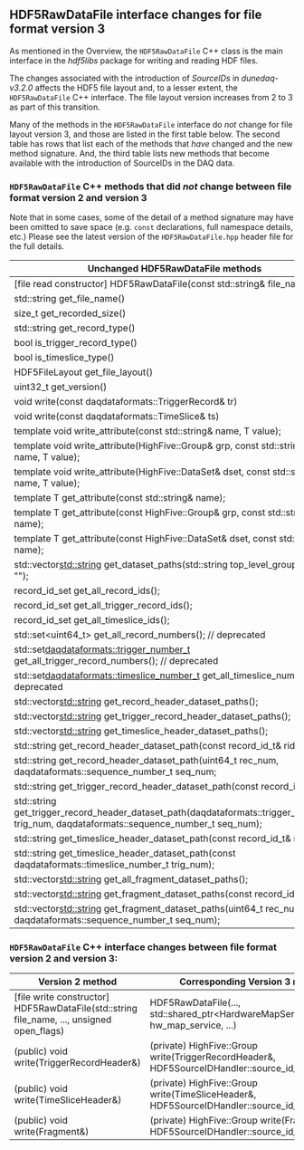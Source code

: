 ## HDF5RawDataFile interface changes for file format version 3

As mentioned in the Overview, the `HDF5RawDataFile` C++ class is the main interface in the _hdf5libs_ package for writing and reading HDF files.

The changes associated with the introduction of _SourceIDs_ in _dunedaq-v3.2.0_ affects the HDF5 file layout and, to a lesser extent, the `HDF5RawDataFile` C++ interface.  The file layout version increases from 2 to 3 as part of this transition.

Many of the methods in the `HDF5RawDataFile` interface do *not* change for file layout version 3, and those are listed in the first table below.  The second table has rows that list each of the methods that *have* changed and the new method signature.  And, the third table lists new methods that become available with the introduction of SourceIDs in the DAQ data.

### `HDF5RawDataFile` C++ methods that did *not* change between file format version 2 and version 3

Note that in some cases, some of the detail of a method signature may have been omitted to save space (e.g. `const` declarations, full namespace details, etc.)  Please see the latest version of the `HDF5RawDataFile.hpp` header file for the full details.

| Unchanged HDF5RawDataFile methods |
| --- | 
| [file read constructor]  HDF5RawDataFile(const std::string& file_name); |
| std::string get_file_name() |
| size_t get_recorded_size() |
| std::string get_record_type() |
| bool is_trigger_record_type() |
| bool is_timeslice_type() |
| HDF5FileLayout get_file_layout() |
| uint32_t get_version() |
| void write(const daqdataformats::TriggerRecord& tr) |
| void write(const daqdataformats::TimeSlice& ts) |
| template<typename T> void write_attribute(const std::string& name, T value); |
| template<typename T> void write_attribute(HighFive::Group& grp, const std::string& name, T value); |
| template<typename T> void write_attribute(HighFive::DataSet& dset, const std::string& name, T value); |
| template<typename T> T get_attribute(const std::string& name); |
| template<typename T> T get_attribute(const HighFive::Group& grp, const std::string& name); |
| template<typename T> T get_attribute(const HighFive::DataSet& dset, const std::string& name); |
| std::vector<std::string> get_dataset_paths(std::string top_level_group_name = ""); |
| record_id_set get_all_record_ids(); |
| record_id_set get_all_trigger_record_ids(); |
| record_id_set get_all_timeslice_ids(); |
| std::set<uint64_t> get_all_record_numbers(); // deprecated |
| std::set<daqdataformats::trigger_number_t> get_all_trigger_record_numbers(); // deprecated |
| std::set<daqdataformats::timeslice_number_t> get_all_timeslice_numbers(); // deprecated |
| std::vector<std::string> get_record_header_dataset_paths(); |
| std::vector<std::string> get_trigger_record_header_dataset_paths(); |
| std::vector<std::string> get_timeslice_header_dataset_paths(); |
| std::string get_record_header_dataset_path(const record_id_t& rid); |
| std::string get_record_header_dataset_path(uint64_t rec_num, daqdataformats::sequence_number_t seq_num; |
| std::string get_trigger_record_header_dataset_path(const record_id_t& rid); |
| std::string get_trigger_record_header_dataset_path(daqdataformats::trigger_number_t trig_num, daqdataformats::sequence_number_t seq_num);
| std::string get_timeslice_header_dataset_path(const record_id_t& rid); |
| std::string get_timeslice_header_dataset_path(const daqdataformats::timeslice_number_t trig_num); |
| std::vector<std::string> get_all_fragment_dataset_paths(); |
| std::vector<std::string> get_fragment_dataset_paths(const record_id_t& rid); |
| std::vector<std::string> get_fragment_dataset_paths(uint64_t rec_num, daqdataformats::sequence_number_t seq_num); |


### `HDF5RawDataFile` C++ interface changes between file format version 2 and version 3:

| Version 2 method | Corresponding Version 3 method |
| ---- | ---- |
| [file write constructor] HDF5RawDataFile(std::string file_name, ..., unsigned open_flags) | HDF5RawDataFile(..., std::shared_ptr&lt;HardwareMapService&gt; hw_map_service, ...) | 
| (public) void write(TriggerRecordHeader&) | (private) HighFive::Group write(TriggerRecordHeader&, HDF5SourceIDHandler::source_id_path_map_t&) |
| (public) void write(TimeSliceHeader&) | (private) HighFive::Group write(TimeSliceHeader&, HDF5SourceIDHandler::source_id_path_map_t&) |
| (public) void write(Fragment&) | (private) HighFive::Group write(Fragment&, HDF5SourceIDHandler::source_id_path_map_t&) |


